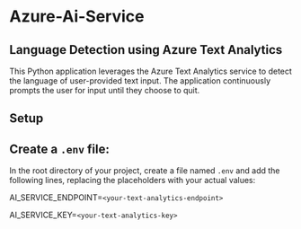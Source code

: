 # Azure-Ai-Service

## Language Detection using Azure Text Analytics

This Python application leverages the Azure Text Analytics service to detect the language of user-provided text input. The application continuously prompts the user for input until they choose to quit.

## Setup

## Create a `.env` file:
In the root directory of your project, create a file named `.env` and add the following lines, replacing the placeholders with your actual values:

AI_SERVICE_ENDPOINT=`<your-text-analytics-endpoint>`

AI_SERVICE_KEY=`<your-text-analytics-key>`
